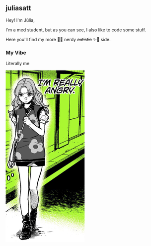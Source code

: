 ## juliasatt

Hey!
I'm Júlia,

I'm a med student, but as you can see, I also like to code some stuff.

Here you'll find my more 💖✨ nerdy ~~autistic~~ ✨💖 side.


### My Vibe

Literally me

![me](./angry.png)
